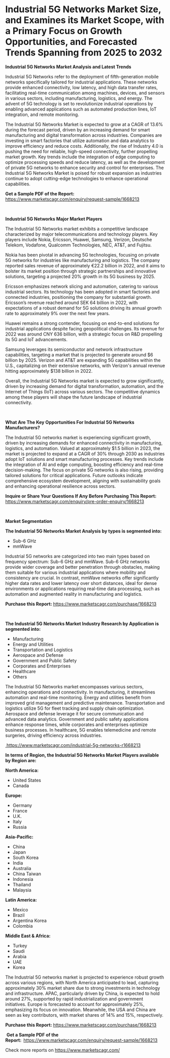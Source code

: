 <p><h1>Industrial 5G Networks Market Size, and Examines its Market Scope, with a Primary Focus on Growth Opportunities, and Forecasted Trends Spanning from 2025 to 2032</h1></p><p><strong>Industrial 5G Networks Market Analysis and Latest Trends</strong></p>
<p><p>Industrial 5G Networks refer to the deployment of fifth-generation mobile networks specifically tailored for industrial applications. These networks provide enhanced connectivity, low latency, and high data transfer rates, facilitating real-time communication among machines, devices, and sensors in various sectors, including manufacturing, logistics, and energy. The advent of 5G technology is set to revolutionize industrial operations by enabling advanced applications such as automated production lines, IoT integration, and remote monitoring.</p><p>The Industrial 5G Networks Market is expected to grow at a CAGR of 13.6% during the forecast period, driven by an increasing demand for smart manufacturing and digital transformation across industries. Companies are investing in smart factories that utilize automation and data analytics to improve efficiency and reduce costs. Additionally, the rise of Industry 4.0 is pushing the need for reliable, high-speed connectivity, further propelling market growth. Key trends include the integration of edge computing to optimize processing speeds and reduce latency, as well as the development of private 5G networks to enhance security and control for enterprises. The Industrial 5G Networks Market is poised for robust expansion as industries continue to adopt cutting-edge technologies to enhance operational capabilities.</p></p>
<p><strong>Get a Sample PDF of the Report:&nbsp;</strong> <a href="https://www.marketscagr.com/enquiry/request-sample/1668213?utm_campaign=3019&utm_medium=2&utm_source=Github&utm_content=ia&utm_term=08032025&utm_id=industrial-5g-networks">https://www.marketscagr.com/enquiry/request-sample/1668213</a></p>
<p>&nbsp;</p>
<p><strong>Industrial 5G Networks Major Market Players</strong></p>
<p><p>The Industrial 5G Networks market exhibits a competitive landscape characterized by major telecommunications and technology players. Key players include Nokia, Ericsson, Huawei, Samsung, Verizon, Deutsche Telekom, Vodafone, Qualcomm Technologies, NEC, AT&T, and Fujitsu. </p><p>Nokia has been pivotal in advancing 5G technologies, focusing on private 5G networks for industries like manufacturing and logistics. The company reported sales revenue of approximately €22.2 billion in 2022, and it aims to bolster its market position through strategic partnerships and innovative solutions, targeting a projected 20% growth in its 5G business by 2025.</p><p>Ericsson emphasizes network slicing and automation, catering to various industrial sectors. Its technology has been adopted in smart factories and connected industries, positioning the company for substantial growth. Ericsson’s revenue reached around SEK 64 billion in 2022, with expectations of a robust demand for 5G solutions driving its annual growth rate to approximately 9% over the next few years.</p><p>Huawei remains a strong contender, focusing on end-to-end solutions for industrial applications despite facing geopolitical challenges. Its revenue for 2022 was around CNY 636 billion, with a strategic focus on R&D propelling its 5G and IoT advancements.</p><p>Samsung leverages its semiconductor and network infrastructure capabilities, targeting a market that is projected to generate around $6 billion by 2025. Verizon and AT&T are expanding 5G capabilities within the U.S., capitalizing on their extensive networks, with Verizon's annual revenue hitting approximately $138 billion in 2022.</p><p>Overall, the Industrial 5G Networks market is expected to grow significantly, driven by increasing demand for digital transformation, automation, and the Internet of Things (IoT) across various sectors. The competitive dynamics among these players will shape the future landscape of industrial connectivity.</p></p>
<p>&nbsp;</p>
<p><strong>What Are The Key Opportunities For Industrial 5G Networks Manufacturers?</strong></p>
<p><p>The Industrial 5G networks market is experiencing significant growth, driven by increasing demands for enhanced connectivity in manufacturing, logistics, and automation. Valued at approximately $1.5 billion in 2023, the market is projected to expand at a CAGR of 30% through 2030 as industries adopt IoT solutions and smart manufacturing processes. Key trends include the integration of AI and edge computing, boosting efficiency and real-time decision-making. The focus on private 5G networks is also rising, providing tailored solutions for critical applications. Future outlooks indicate comprehensive ecosystem development, aligning with sustainability goals and enhancing operational resilience across sectors.</p></p>
<p><strong>Inquire or Share Your Questions If Any Before Purchasing This Report:</strong> <a href="https://www.marketscagr.com/enquiry/pre-order-enquiry/1668213?utm_campaign=3019&utm_medium=2&utm_source=Github&utm_content=ia&utm_term=08032025&utm_id=industrial-5g-networks">https://www.marketscagr.com/enquiry/pre-order-enquiry/1668213</a></p>
<p>&nbsp;</p>
<p><strong>Market Segmentation</strong></p>
<p><strong>The Industrial 5G Networks Market Analysis by types is segmented into:</strong></p>
<p><ul><li>Sub-6 GHz</li><li>mmWave</li></ul></p>
<p><p>Industrial 5G networks are categorized into two main types based on frequency spectrum: Sub-6 GHz and mmWave. Sub-6 GHz networks provide wider coverage and better penetration through obstacles, making them suitable for various industrial applications where mobility and consistency are crucial. In contrast, mmWave networks offer significantly higher data rates and lower latency over short distances, ideal for dense environments or applications requiring real-time data processing, such as automation and augmented reality in manufacturing and logistics.</p></p>
<p><strong>Purchase this Report:&nbsp;</strong><a href="https://www.marketscagr.com/purchase/1668213?utm_campaign=3019&utm_medium=2&utm_source=Github&utm_content=ia&utm_term=08032025&utm_id=industrial-5g-networks">https://www.marketscagr.com/purchase/1668213</a></p>
<p>&nbsp;</p>
<p><strong>The Industrial 5G Networks Market Industry Research by Application is segmented into:</strong></p>
<p><ul><li>Manufacturing</li><li>Energy and Utilities</li><li>Transportation and Logistics</li><li>Aerospace and Defense</li><li>Government and Public Safety</li><li>Corporates and Enterprises</li><li>Healthcare</li><li>Others</li></ul></p>
<p><p>The Industrial 5G Networks market encompasses various sectors, enhancing operations and connectivity. In manufacturing, it streamlines automation and real-time monitoring. Energy and utilities benefit from improved grid management and predictive maintenance. Transportation and logistics utilize 5G for fleet tracking and supply chain optimization. Aerospace and defense leverage it for secure communication and advanced data analytics. Government and public safety applications enhance response times, while corporates and enterprises optimize business processes. In healthcare, 5G enables telemedicine and remote surgeries, driving efficiency across industries.</p></p>
<p><a href="https://www.marketscagr.com/industrial-5g-networks-r1668213?utm_campaign=3019&utm_medium=2&utm_source=Github&utm_content=ia&utm_term=08032025&utm_id=industrial-5g-networks">&nbsp;https://www.marketscagr.com/industrial-5g-networks-r1668213</a></p>
<p><strong>In terms of Region, the Industrial 5G Networks Market Players available by Region are:</strong></p>
<p>
    <p> <strong> North America: </strong>
        <ul>
            <li>United States</li>
            <li>Canada</li>
        </ul>
        </p> 
    <p> <strong> Europe: </strong>
        <ul>
            <li>Germany</li>
            <li>France</li>
            <li>U.K.</li>
            <li>Italy</li>
            <li>Russia</li>
        </ul>
        </p> 
    <p> <strong> Asia-Pacific: </strong>
        <ul>
            <li>China</li>
            <li>Japan</li>
            <li>South Korea</li>
            <li>India</li>
            <li>Australia</li>
            <li>China Taiwan</li>
            <li>Indonesia</li>
            <li>Thailand</li>
            <li>Malaysia</li>
        </ul>
        </p> 
    <p> <strong> Latin America: </strong>
        <ul>
            <li>Mexico</li>
            <li>Brazil</li>
            <li>Argentina Korea</li>
            <li>Colombia</li>
        </ul>
        </p> 
    <p> <strong> Middle East & Africa: </strong>
        <ul>
            <li>Turkey</li>
            <li>Saudi</li>
            <li>Arabia</li>
            <li>UAE</li>
            <li>Korea</li>
        </ul>
    </p>
    </p>
<p><p>The Industrial 5G networks market is projected to experience robust growth across various regions, with North America anticipated to lead, capturing approximately 30% market share due to strong investments in technology and infrastructure. APAC, particularly driven by China, is expected to hold around 27%, supported by rapid industrialization and government initiatives. Europe is forecasted to account for approximately 25%, emphasizing its focus on innovation. Meanwhile, the USA and China are seen as key contributors, with market shares of 14% and 15%, respectively.</p></p>
<p><strong>Purchase this Report: </strong><a href="https://www.marketscagr.com/purchase/1668213?utm_campaign=3019&utm_medium=2&utm_source=Github&utm_content=ia&utm_term=08032025&utm_id=industrial-5g-networks">https://www.marketscagr.com/purchase/1668213</a></p>
<p>&nbsp;<strong>Get a Sample PDF of the Report:&nbsp;&nbsp;</strong><a href="https://www.marketscagr.com/enquiry/request-sample/1668213?utm_campaign=3019&utm_medium=2&utm_source=Github&utm_content=ia&utm_term=08032025&utm_id=industrial-5g-networks">https://www.marketscagr.com/enquiry/request-sample/1668213</a></p>
<p><strong></strong></p>
<p>Check more reports on <a href="https://www.marketscagr.com/?utm_campaign=3019&utm_medium=2&utm_source=Github&utm_content=ia&utm_term=08032025&utm_id=industrial-5g-networks">https://www.marketscagr.com/</a></p>